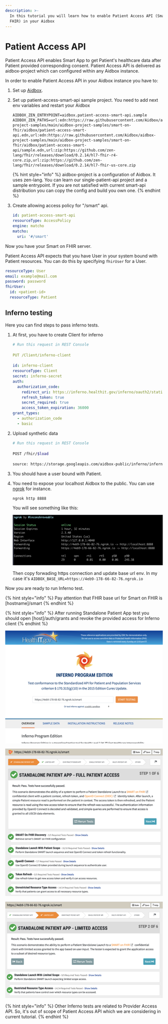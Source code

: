 ```yaml
---
description: >-
  In this tutorial you will learn how to enable Patient Access API (Smart on
  FHIR) in your Aidbox
---
```


# Patient Access API

Patient Access API enables Smart App to get Patient's healthcare data after Patient provided corresponding consent. Patient Access API is delivered as aidbox-project which can configured within any Aidbox instance.

In order to enable Patient Access API in your Aidbox instance you have to:

1. Set up [Aidbox](../../getting-started/run-aidbox-locally-with-docker.md).
2.  Set up patient-access-smart-api sample project. You need to add next env variables and restart your Aidbox

    ```
    AIDBOX_ZEN_ENTRYPOINT=aidbox.patient-access-smart-api.sample
    AIDBOX_ZEN_PATHS=url:edn:https://raw.githubusercontent.com/Aidbox/aidbox-project-samples/main/aidbox-project-samples/smart-on-fhir/aidbox/patient-access-smart-api.edn,url:edn:https://raw.githubusercontent.com/Aidbox/aidbox-project-samples/main/aidbox-project-samples/smart-on-fhir/aidbox/patient-access-smart-api/sample.edn,url:zip:https://github.com/zen-lang/fhir/releases/download/0.2.14/hl7-fhir-r4-core.zip,url:zip:https://github.com/zen-lang/fhir/releases/download/0.2.14/hl7-fhir-us-core.zip
    ```

    {% hint style="info" %}
    aidbox-project is a configuration of Aidbox. It uses zen-lang. You can learn our single-patient-api project and a sample entrypoint. If you are not satisfied with current smart-api distribution you can copy the config and build you own one.
    {% endhint %}
3.  Create allowing access policy for "/smart" api.

    ```yaml
    id: patient-access-smart-api
    resourceType: AccessPolicy
    engine: matcho
    matcho:
      uri: '#/smart'
    ```

Now you have your Smart on FHIR server.

Patient Access API expects that you have User in your system bound with Patient resources. You can do this by specifying `fhirUser` for a User.

```yaml
resourceType: User
email: example@mail.com
password: password
fhirUser:
  id: <patient-id>
  resourceType: Patient
```

## Inferno testing

Here you can find steps to pass inferno tests.

1.  At first, you have to create Client for inferno

    ```yaml
    # Run this request in REST Console

    PUT /Client/inferno-client

    id: inferno-client
    resourceType: Client
    secret: inferno-secret
    auth:
      authorization_code:
        redirect_uri: https://inferno.healthit.gov/inferno/oauth2/static/redirect
        refresh_token: true
        secret_required: true
        access_token_expiration: 36000
    grant_types:
      - authorization_code
      - basic
    ```
2.  Upload synthetic data

    ```bash
    # Run this request in REST Console

    POST /fhir/$load

    source: https://storage.googleapis.com/aidbox-public/inferno/inferno-community-fixtures.ndjson.gz
    ```
3. You should have a user bound with Patient.
4.  You need to expose your localhost Aidbox to the public. You can use [ngrok](https://ngrok.com/) for instance.

    ```
    ngrok http 8888
    ```

    You will see something like this:

    <img src="../../.gitbook/assets/image (93) (1) (1) (1).png" alt="" data-size="original">

    Then copy forwading https connection and update base url env. In my case it's `AIDBOX_BASE_URL=https://4eb9-178-66-82-76.ngrok.io`

Now you are ready to run Inferno test.

{% hint style="info" %}
Pay attention that FHIR base url for Smart on FHIR is \[hostname]/smart
{% endhint %}

{% hint style="info" %}
After running Standalone Patient App test you should open \[host]/auth/grants and revoke the provided access for Inferno client
{% endhint %}

![Inferno starting page](<../../.gitbook/assets/Screenshot 2021-10-18 at 12.24.59.png>)

![Standalone Patient App test](<../../.gitbook/assets/Screenshot 2021-10-18 at 12.22.20.png>)

![Limited App test](<../../.gitbook/assets/Screenshot 2021-10-18 at 12.22.06.png>)

{% hint style="info" %}
Other Inferno tests are related to Provider Access API. So, it's out of scope of Patient Access API which we are considering in current tutorial.
{% endhint %}
